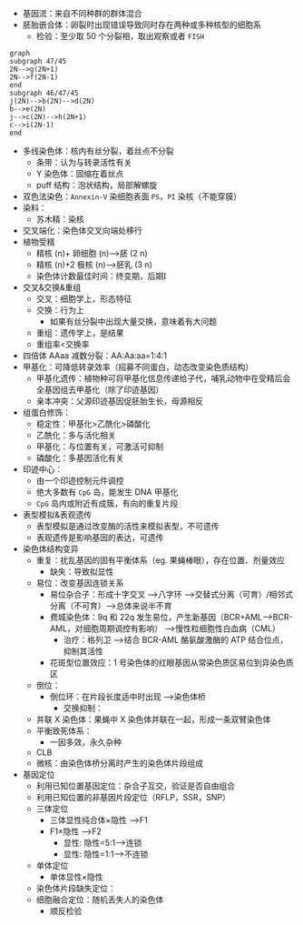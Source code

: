 - 基因流：来自不同种群的群体混合
- 胚胎嵌合体：卵裂时出现错误导致同时存在两种或多种核型的细胞系
	- 检验：至少取 50 个分裂相，取出观察或者 `FISH`

```mermaid
graph
subgraph 47/45
2N-->g(2N+1)
2N-->f(2N-1)
end 
subgraph 46/47/45
j(2N)-->b(2N)-->d(2N)
b-->e(2N)
j-->c(2N)-->h(2N+1)
c-->i(2N-1)
end
```

- 多线染色体：核内有丝分裂，着丝点不分裂
	- 条带：认为与转录活性有关
	- Y 染色体：固缩在着丝点
	- puff 结构：泡状结构，局部解螺旋
- 双色法染色：`Annexin-V` 染细胞表面 `PS`，`PI` 染核（不能穿膜）
- 染料：
	- 苏木精：染核
- 交叉端化：染色体交叉向端处移行
- 植物受精
	- 精核 (n)+ 卵细胞 (n)-->胚 (2 n)
	- 精核 (n)+2 极核 (n)-->胚乳 (3 n)
	- 染色体计数最佳时间：终变期，后期Ɪ
- 交叉&交换&重组
	- 交叉：细胞学上，形态特征
	- 交换：行为上
		- 如果有丝分裂中出现大量交换，意味着有大问题
	- 重组：遗传学上，是结果
	- 重组率<交换率
- 四倍体 AAaa 减数分裂：AA:Aa:aa=1:4:1
- 甲基化：可降低转录效率（招募不同蛋白，动态改变染色质结构）
	- 甲基化遗传：植物种可将甲基化信息传递给子代，哺乳动物中在受精后会全基因组去甲基化（除了印迹基因）
	- 亲本冲突：父源印迹基因促胚胎生长，母源相反
- 组蛋白修饰：
	- 稳定性：甲基化>乙酰化>磷酸化
	- 乙酰化：多与活化相关
	- 甲基化：与位置有关，可激活可抑制
	- 磷酸化：多基因活化有关
- 印迹中心：
	- 由一个印迹控制元件调控
	- 绝大多数有 `CpG` 岛，能发生 DNA 甲基化
	- `CpG` 岛内或附近有成簇，有向的重复片段
- 表型模拟&表观遗传
	- 表型模拟是通过改变酶的活性来模拟表型，不可遗传
	- 表观遗传是影响基因的表达，可遗传
- 染色体结构变异
	- 重复：扰乱基因的固有平衡体系（eg. 果蝇棒眼），存在位置、剂量效应
		- 缺失：导致拟显性
	- 易位：改变基因连锁关系
		- 易位杂合子：形成十字交叉 -->八字环 -->交替式分离（可育）/相邻式分离（不可育）-->总体来说半不育
		- 费城染色体：9q 和 22q 发生易位，产生新基因（BCR+AML-->BCR-AML，对细胞周期调控有影响） -->慢性粒细胞性白血病（CML）
			- 治疗：格列卫 -->结合 BCR-AML 酪氨酸激酶的 ATP 结合位点，抑制其活性
		- 花斑型位置效应：1 号染色体的红眼基因从常染色质区易位到异染色质区
	- 倒位：
		- 倒位环：在片段长度适中时出现 -->染色体桥
			- 交换抑制：
	- 并联 X 染色体：果蝇中 X 染色体并联在一起，形成一条双臂染色体
	- 平衡致死体系：
		- 一因多效，永久杂种
	- CLB
	- 微核：由染色体桥分离时产生的染色体片段组成
- 基因定位
	- 利用已知位置基因定位：杂合子互交，验证是否自由组合
	- 利用已知位置的非基因片段定位（RFLP，SSR，SNP）
	- 三体定位
		- 三体显性纯合体×隐性 -->F1
		- F1×隐性 -->F2
			- 显性: 隐性=5:1-->连锁
			- 显性: 隐性=1:1-->不连锁
	- 单体定位
		- 单体显性×隐性
	- 染色体片段缺失定位：
	- 细胞融合定位：随机丢失人的染色体
		- 顺反检验